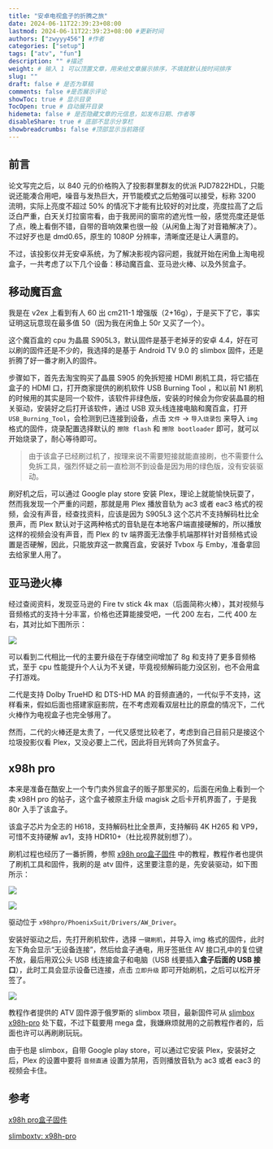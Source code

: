 ```yaml
---
title: "安卓电视盒子的折腾之旅"
date: 2024-06-11T22:39:23+08:00
lastmod: 2024-06-11T22:39:23+08:00 #更新时间
authors: ["zwyyy456"] #作者
categories: ["setup"]
tags: ["atv", "fun"]
description: "" #描述
weight: # 输入 1 可以顶置文章，用来给文章展示排序，不填就默认按时间排序
slug: ""
draft: false # 是否为草稿
comments: false #是否展示评论
showToc: true # 显示目录
TocOpen: true # 自动展开目录
hidemeta: false # 是否隐藏文章的元信息，如发布日期、作者等
disableShare: true # 底部不显示分享栏
showbreadcrumbs: false #顶部显示当前路径
---
```


## 前言

论文写完之后，以 840 元的价格购入了投影群里群友的优派 PJD7822HDL，只能说还能凑合用吧，噪音与发热巨大，开节能模式之后勉强可以接受，标称 3200 流明，实际上亮度不超过 50% 的情况下才能有比较好的对比度，亮度拉高了之后泛白严重，白天关灯拉窗帘看，由于我房间的窗帘的遮光性一般，感觉亮度还是低了点，晚上看倒不错，自带的音响效果也很一般（从闲鱼上淘了对音箱解决了）。不过好歹也是 dmd0.65，原生的 1080P 分辨率，清晰度还是让人满意的。

不过，该投影仪并无安卓系统，为了解决影视内容问题，我就开始在闲鱼上淘电视盒子，一共考虑了以下几个设备：移动魔百盒、亚马逊火棒、以及外贸盒子。

## 移动魔百盒

我是在 v2ex 上看到有人 60 出 cm211-1 增强版（2+16g），于是买下了它，事实证明这玩意现在最多值 50（因为我在闲鱼上 50r 又买了一个）。

这个魔百盒的 cpu 为晶晨 S905L3，默认固件是基于老掉牙的安卓 4.4，好在可以刷的固件还是不少的，我选择的是基于 Android TV 9.0 的 slimbox 固件，还是折腾了好一番才刷入的固件。

步骤如下，首先去淘宝购买了晶晨 S905 的免拆短接 HDMI 刷机工具，将它插在盒子的 HDMI 口，打开商家提供的刷机软件 USB Burning Tool ，和以前 N1 刷机的时候用的其实是同一个软件，该软件非绿色版，安装的时候会为你安装晶晨的相关驱动，安装好之后打开该软件，通过 USB 双头线连接电脑和魔百盒，打开 `USB_Burning_Tool`，会检测到已连接到设备，点击 `文件` -> `导入烧录包` 来导入 `img` 格式的固件，烧录配置选择默认的 `擦除 flash` 和 `擦除 bootloader` 即可，就可以开始烧录了，耐心等待即可。

> 由于该盒子已经刷过机了，按理来说不需要短接就能直接刷，也不需要什么免拆工具，强烈怀疑之前一直检测不到设备是因为用的绿色版，没有安装驱动。

刷好机之后，可以通过 Google play store 安装 Plex，理论上就能愉快玩耍了，然而我发现一个严重的问题，那就是用 Plex 播放音轨为 ac3 或者 eac3 格式的视频，会没有声音，经查找资料，应该是因为 S905L3 这个芯片不支持解码杜比全景声，而 Plex 默认对于这两种格式的音轨是在本地客户端直接硬解的，所以播放这样的视频会没有声音，而 Plex 的 tv 端界面无法像手机端那样针对音频格式设置是否硬解，因此，只能放弃这一款魔百盒，安装好 Tvbox 与 Emby，准备拿回去给家里人用了。

## 亚马逊火棒

经过查阅资料，发现亚马逊的 Fire tv stick 4k max（后面简称火棒），其对视频与音频格式的支持十分丰富，价格也还算能接受吧，一代 200 左右，二代 400 左右，其对比如下图所示：

![](https://pic-upyun.zwyyy456.tech/picgo/20240611234531.png)

可以看到二代相比一代的主要升级在于存储空间增加了 8g 和支持了更多音频格式，至于 cpu 性能提升个人认为不关键，毕竟视频解码能力没区别，也不会用盒子打游戏。

二代是支持 Dolby TrueHD 和 DTS-HD MA 的音频直通的，一代似乎不支持，这样看来，假如后面也搭建家庭影院，在不考虑观看双层杜比的原盘的情况下，二代火棒作为电视盒子也完全够用了。

然而，二代的火棒还是太贵了，一代又感觉比较老了，考虑到自己目前只是接这个垃圾投影仪看 Plex，又没必要上二代，因此将目光转向了外贸盒子。

## x98h pro

本来是准备在酷安上一个专门卖外贸盒子的贩子那里买的，后面在闲鱼上看到一个卖 x98H pro 的帖子，这个盒子被原主升级 magisk 之后卡开机界面了，于是我 80r 入手了该盒子。

该盒子芯片为全志的 H618，支持解码杜比全景声，支持解码 4K H265 和 VP9，可惜不支持硬解 av1，支持 HDR10+（杜比视界就别想了）。

刷机过程也经历了一番折腾，参照 [x98h pro盒子固件](https://www.znds.com/tv-1245405-1-1.html) 中的教程，教程作者也提供了刷机工具和固件，我刷的是 atv 固件，这里要注意的是，先安装驱动，如下图所示：

![](https://pic-upyun.zwyyy456.tech/picgo/20240612000506.png)

![](https://pic-upyun.zwyyy456.tech/picgo/20240612000723.png)

驱动位于 `x98hpro/PhoenixSuit/Drivers/AW_Driver`。

安装好驱动之后，先打开刷机软件，选择 `一键刷机`，并导入 img 格式的固件，此时左下角会显示“无设备连接”，然后给盒子通电，用牙签抵住 AV 接口孔中的复位键不放，最后用双公头 USB 线连接盒子和电脑（USB 线要插入**盒子后面的 USB 接口**），此时工具会显示设备已连接，点击 `立即升级` 即可开始刷机，之后可以松开牙签了。

![](https://pic-upyun.zwyyy456.tech/picgo/20240612000927.png)

教程作者提供的 ATV 固件源于俄罗斯的 slimbox 项目，最新固件可从 [slimbox x98h-pro](https://slimboxtv.ru/x98h-pro/) 处下载，不过下载要用 mega 盘，我嫌麻烦就用的之前教程作者的，后面也许可以再刷刷玩玩。

由于也是 slimbox，自带 Google play store，可以通过它安装 Plex，安装好之后，Plex 的设置中要将 `音频直通` 设置为禁用，否则播放音轨为 ac3 或者 eac3 的视频会卡住。

## 参考

[x98h pro盒子固件](https://www.znds.com/tv-1245405-1-1.html) 

[slimboxtv: x98h-pro](https://slimboxtv.ru/x98h-pro/)